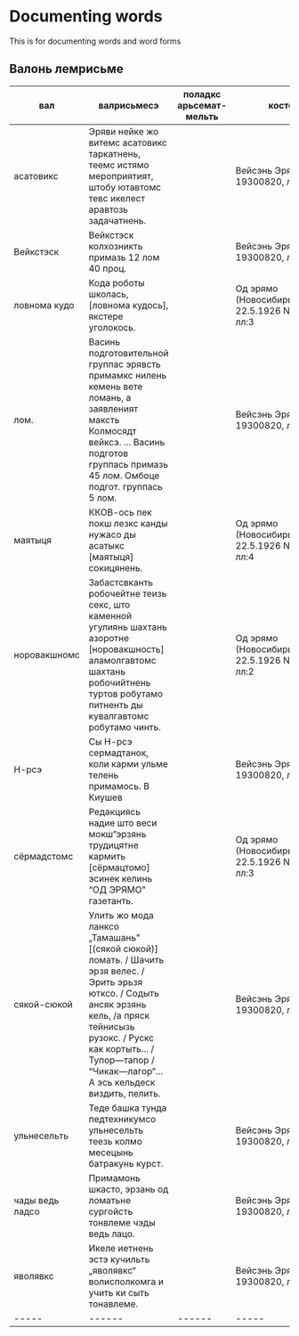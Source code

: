 # Documenting words
This is for documenting words and word forms

## Валонь лемрисьме

| вал | валрисьмесэ | поладкс арьсемат-мельть | косто | Fenno-ugrica сюлмавома пене|
|-------------|-------------|------------|-----------|------------|
| асатовикс|Эряви нейке жо витемс асатовикс таркатнень, теемс истямо мероприятият, штобу ютавтомс тевс икелест аравтозь задачатнень.||Вейсэнь Эрямо 19300820, лл1:|http://urn.fi/URN:NBN:fi-fe2013123010294 |
| Вейкстэск |Вейкстэск колхозникть примазь 12 лом 40 проц.|| Вейсэнь Эрямо 19300820, лл2:|http://urn.fi/URN:NBN:fi-fe2013123010294 |
|ловнома кудо|Кода роботы школась, [ловнома кудось], якстере уголокось.||Од эрямо (Новосибирьскоень) 22.5.1926 No. 1, лл:3|http://urn.fi/URN:NBN:fi-fe2013123013508|
| лом.|Васинь подготовительной группас эрявсть примамкс нилень кемень вете ломань, а заявленият максть Колмосядт вейксэ. ... Васинь подготов группась примазь 45 лом. Омбоце подгот. группась 5 лом.||Вейсэнь Эрямо 19300820, лл2:|http://urn.fi/URN:NBN:fi-fe2013123010294 |
|маятыця|ККОВ-ось пек покш лезкс канды нужасо ды асатыкс [маятыця] сокицянень.||Од эрямо (Новосибирьскоень) 22.5.1926 No. 1, лл:4|http://urn.fi/URN:NBN:fi-fe2013123013508|
|норовакшномс|Забастсвканть робочейтне теизь секс, што каменной угулиянь шахтань азоротне [норовакшность] аламолгавтомс шахтань робочийтнень туртов робутамо питненть ды кувалгавтомс робутамо чинть. ||Од эрямо (Новосибирьскоень) 22.5.1926 No. 1, лл:2|http://urn.fi/URN:NBN:fi-fe2013123013508|
| Н-рсэ |Сы Н-рсэ сермадтанок, коли карми ульме телень примамось. В Киушев||Вейсэнь Эрямо 19300820, лл2:|http://urn.fi/URN:NBN:fi-fe2013123010294 |
|сёрмадстомс|Редакциясь надие што веси мокш“эрзянь трудицятне кармить [сёрмацтомо] эсинек келинь “ОД ЭРЯМО" газетанть.||Од эрямо (Новосибирьскоень) 22.5.1926 No. 1, лл:3|http://urn.fi/URN:NBN:fi-fe2013123013508|
|сякой-сюкой|Улить жо мода ланксо „Тамашань" [(сякой сюкой)] ломать. / Шачить эрзя велес. / Эрить эрьзя ютксо. / Содыть ансяк эрзянь кель, /а пряск тейнисызь рузокс. / Рускс как кортыть... / Тупор—тапор / “Чикак—лагор“... А эсь кельдеск виздить, пелить.|| Вейсэнь Эрямо 19300820, лл2:|http://urn.fi/URN:NBN:fi-fe2013123010294 |
| ульнесельть |Теде башка тунда педтехникумсо ульнесельть теезь колмо месецынь батракунь курст.|| Вейсэнь Эрямо 19300820, лл2:|http://urn.fi/URN:NBN:fi-fe2013123010294 |
| чады ведь ладсо|Примамонь шкасто, эрзань од ломатьне сургойсть тонвлеме чэды ведь лацо.||Вейсэнь Эрямо 19300820, лл2:|http://urn.fi/URN:NBN:fi-fe2013123010294 |
|яволявкс|Икеле иетнень эстэ кучильть „яволявкс“ волисполкомга и учить ки сыть тонавлеме.|| Вейсэнь Эрямо 19300820, лл2:|http://urn.fi/URN:NBN:fi-fe2013123010294 |
|-----|------|------|-----|------|